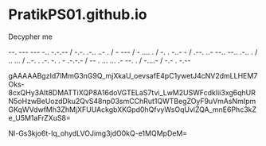# PratikPS01.github.io



Decypher me

--. --- --- -.. -.-.-- / -.-. .-.. ..- . / - --- / - .... . / -. . -..- - / .--. ..- --.. --.. .-.. . / .. ... / ..-. . .-. -. . - .-.-.- / -- . ... ... .- --. . / -....- / -.- . -.--



gAAAAABgzId7lMmG3nG9Q_mjXkaU_oevsafE4pC1ywetJ4cNV2dmLLHEM7Oks-8cxQHy3AIt8DMATTiXQP8A16doVGTELaS7tvi_LwM2USWFcdkIii3xg6qhURN5oHzwBeUozdDku2QvS48np03smCChRut1QWTBegZOyF9uVmAsNmIpmGKqWVdwfMh3ZhMjXFUUAckgbXKGpd0hQfvyWsOqUvlZQA_mnE6Phc3kZe_U5M1aFrZXuS8=

Nl-Gs3kjo6t-Iq_ohydLVOJimg3jdO0kQ-e1MQMpDeM= 



